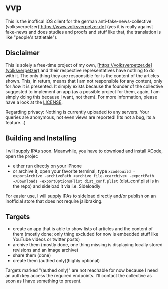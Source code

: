 # vvp 

This is the inoffical iOS client for the german anti-fake-news-collective (volksverpetzer)[https://www.volksverpetzer.de] (yes it is really against fake-news and does studies and proofs and stuff like that, the translation is like "people's tattletale").

## Disclaimer

This is solely a free-time project of my own, [https://volksverpetzer.de](volksverpetzer) and their respective representatives have nothing to do with it. The only thing they are responsible for is the content of the articles shown.
This, in return, means that I am not responsible for any content, only for _how_ it is presented. 
It simply exists because the founder of the collective suggested to implement an app (as a possible project for them, again, I am simply doing this because I want, not them).
For more information, please have a look at the [LICENSE](https://github.com/theBreadCompany/vvp/blob/main/LICENSE).

Regarding privacy: Nothing is currently uploaded to any servers. Your queries are anonymous, not even views are reported! (Its not a bug, its a feature...)

## Building and Installing

I will supply IPAs soon. Meanwhile, you have to download and install XCode, open the projec
- either run directly on your iPhone
- or archive it, open your favorite terminal, type `xcodebuild -exportArchive -archivePath <archive_file.xcarchive> -exportPath ~/Downloads -exportOptionsPlist dist_conf.plist` (dist_conf.plist is in the repo) and sideload it via i.e. Sideloadly

For easier use, I will supply IPAs to sideload directly and/or publish on an inofficial store that does not require jailbraking.

## Targets
- create an app that is able to show lists of articles and the content of them (mostly done; only thing excluded for now is embedded stuff like YouTube videos or twitter posts)
- archive them (mostly done, one thing missing is displaying locally stored revisions and an image archive)
- share them (done)
- create them (authed only)(highly optional)

Targets marked "(authed only)" are not reachable for now because I need an auth key access the required endpoints. I'll contact the collective as soon as I have something to present.


